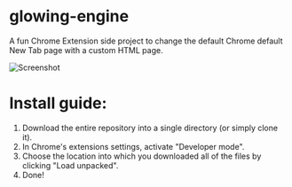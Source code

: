 # glowing-engine
A fun Chrome Extension side project to change the default Chrome default New Tab page with a custom HTML page. 

![Screenshot](https://github.com/juandaishere/glowing-engine/assets/94457118/79028d7e-0bea-4ba5-bea8-e0342175f680)

# Install guide:
1. Download the entire repository into a single directory (or simply clone it).
2. In Chrome's extensions settings, activate "Developer mode".
3. Choose the location into which you downloaded all of the files by clicking "Load unpacked".
4. Done!
